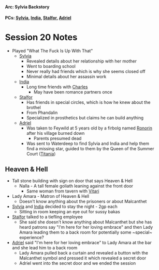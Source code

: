 #### Arc: Sylvia Backstory
#### PCs: [Sylvia](PCs/Past/Sylvia.md), [India](PCs/Current/India.md), [Stalfor](PCs/Current/Stalfor.md), [Adriel](Adriel.md)

# Session 20 Notes
- Played "What The Fuck Is Up With That"
	- [Sylvia](PCs/Past/Sylvia.md)
		- Revealed details about her relationship with her mother
		- Went to boarding school
		- Never really had friends which is why she seems closed off
		- Minimal details about her assassin work
	- [India](PCs/Current/India.md)
		- Long time friends with [Charles](NPCs/Living/Charles.md)
			- May have been romance partners once
	- [Stalfor](PCs/Current/Stalfor.md) 
		- Has friends in special circles, which is how he knew about the brothel
		- From Phandalin
		- Specialized in prosthetics but claims he can build anything
	- [Adriel](Adriel.md)
		- Was taken to Feywild at 5 years old by a firbolg named [Ronorin](NPCs/Living/Ronorin.md) after his village burned down
			- Parents presumed dead
		- Was sent to Waterdeep to find Sylvia and India and help them find a missing star, guided to them by the Queen of the Summer Court ([Titania](NPCs/Living/Titania.md))


## Heaven & Hell
- Tall stone building with sign on door that says Heaven & Hell
	- Nalla - A tall female goliath leaning against the front door
		- Same woman from tavern with [Vitari](PCs/Past/Vitari.md)
- Lady Amara - Matron of Heaven & Hell
	- Doesn't know anything about the prisoners or about Malcanthet
- [Sylvia](PCs/Past/Sylvia.md) and [India](PCs/Current/India.md) decided to stay the night - 2gp each
	- Sitting in room keeping an eye out for sussy bakas
- [Stalfor](PCs/Current/Stalfor.md) talked to a tiefling employee
	- She said she doesn't know anything about Malcanthet but she has heard patrons say "I'm here for her loving embrace" and then Lady Amara leading them to a back room for potentially some ~special~ experience?
- [Adriel](Adriel.md) said "I'm here for her loving embrace" to Lady Amara at the bar and she lead him to a back room
	- Lady Amara pulled back a curtain and revealed a button with the Malcanthet symbol and pressed it which revealed a secret door
	- Adriel went into the secret door and we ended the session